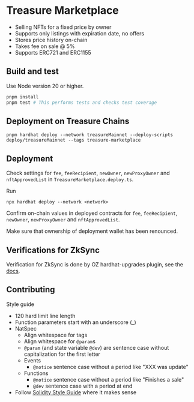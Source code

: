 # Treasure Marketplace

-   Selling NFTs for a fixed price by owner
-   Supports only listings with expiration date, no offers
-   Stores price history on-chain
-   Takes fee on sale @ 5%
-   Supports ERC721 and ERC1155

## Build and test

Use Node version 20 or higher.

```sh
pnpm install
pnpm test # This performs tests and checks test coverage
```

## Deployment on Treasure Chains

```
pnpm hardhat deploy --network treasureMainnet --deploy-scripts deploy/treasureMainnet --tags treasure-marketplace
```

## Deployment

Check settings for `fee`, `feeRecipient`, `newOwner`, `newProxyOwner` and `nftApprovedList` in `TreasureMarketplace.deploy.ts`.

Run

```
npx hardhat deploy --network <network>
```

Confirm on-chain values in deployed contracts for `fee`, `feeRecipient`, `newOwner`, `newProxyOwner` and `nftApprovedList`.

Make sure that ownership of deployment wallet has been renounced.

## Verifications for ZkSync

Verification for ZkSync is done by OZ hardhat-upgrades plugin, see the [docs](https://docs.openzeppelin.com/upgrades-plugins/1.x/api-hardhat-upgrades#verify).

## Contributing

Style guide

-   120 hard limit line length
-   Function parameters start with an underscore (\_)
-   NatSpec
    -   Align whitespace for tags
    -   Align whitespace for `@param`s
    -   `@param` (and state variable `@dev`) are sentence case without capitalization for the first letter
    -   Events
        -   `@notice` sentence case without a period like "XXX was update"
    -   Functions
        -   `@notice` sentence case without a period like "Finishes a sale"
        -   `@dev` sentence case with a period at end
-   Follow [Solidity Style Guide](https://docs.soliditylang.org/en/v0.8.12/style-guide.html?highlight=style) where it makes sense
